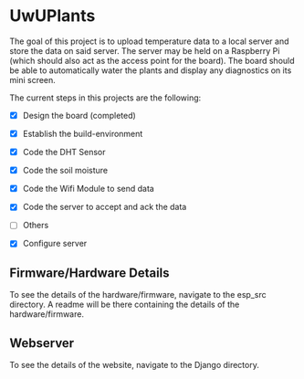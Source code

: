 # UwUPlants

The goal of this project is to upload temperature data to a local server and store the data on said server. The server may be held on a Raspberry Pi (which should also act as the access point for the board). The board should be able to automatically water the plants and display any diagnostics on its mini screen. 

The current steps in this projects are the following:
- [x] Design the board (completed)
- [x] Establish the build-environment
- [x] Code the DHT Sensor
- [x] Code the soil moisture 
- [x] Code the Wifi Module to send data
- [x] Code the server to accept and ack the data
- [ ] Others
- [x] Configure server 


## Firmware/Hardware Details
To see the details of the hardware/firmware, navigate to the esp_src directory. A readme will be there containing the details of the hardware/firmware.

## Webserver
To see the details of the website, navigate to the Django directory.